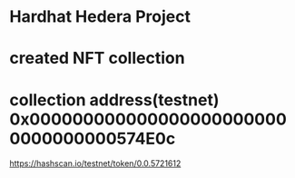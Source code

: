 # Hardhat Hedera Project

# created NFT collection

# collection address(testnet) 0x0000000000000000000000000000000000574E0c

https://hashscan.io/testnet/token/0.0.5721612
